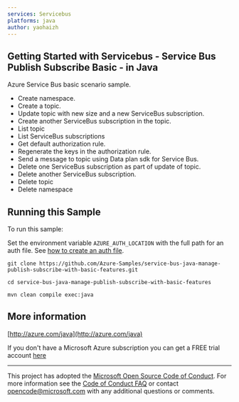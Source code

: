 ```yaml
---
services: Servicebus
platforms: java
author: yaohaizh
---
```


## Getting Started with Servicebus - Service Bus Publish Subscribe Basic - in Java ##


  Azure Service Bus basic scenario sample.
  - Create namespace.
  - Create a topic.
  - Update topic with new size and a new ServiceBus subscription.
  - Create another ServiceBus subscription in the topic.
  - List topic
  - List ServiceBus subscriptions
  - Get default authorization rule.
  - Regenerate the keys in the authorization rule.
  - Send a message to topic using Data plan sdk for Service Bus.
  - Delete one ServiceBus subscription as part of update of topic.
  - Delete another ServiceBus subscription.
  - Delete topic
  - Delete namespace
 

## Running this Sample ##

To run this sample:

Set the environment variable `AZURE_AUTH_LOCATION` with the full path for an auth file. See [how to create an auth file](https://github.com/Azure/azure-libraries-for-java/blob/master/AUTH.md).

    git clone https://github.com/Azure-Samples/service-bus-java-manage-publish-subscribe-with-basic-features.git

    cd service-bus-java-manage-publish-subscribe-with-basic-features

    mvn clean compile exec:java

## More information ##

[http://azure.com/java](http://azure.com/java)

If you don't have a Microsoft Azure subscription you can get a FREE trial account [here](http://go.microsoft.com/fwlink/?LinkId=330212)

---

This project has adopted the [Microsoft Open Source Code of Conduct](https://opensource.microsoft.com/codeofconduct/). For more information see the [Code of Conduct FAQ](https://opensource.microsoft.com/codeofconduct/faq/) or contact [opencode@microsoft.com](mailto:opencode@microsoft.com) with any additional questions or comments.